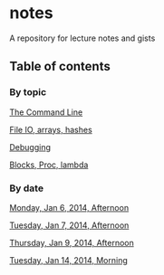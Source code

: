 notes
=====

A repository for lecture notes and gists

## Table of contents

### By topic

[The Command Line](living_in_the_command_line.md)

[File IO, arrays, hashes](file_io_arrays_hashes/file_io_arrays_hashes.md)

[Debugging](debugging_exceptions/debugging.md)

[Blocks, Proc, lambda](blocks_as_awesomesauce.md)

### By date

[Monday, Jan 6, 2014, Afternoon](living_in_the_command_line.md)

[Tuesday, Jan 7, 2014, Afternoon](file_io_arrays_hashes/)

[Thursday, Jan 9, 2014, Afternoon](debugging_exceptions/)

[Tuesday, Jan 14, 2014, Morning](blocks_as_awesomesauce.md)
